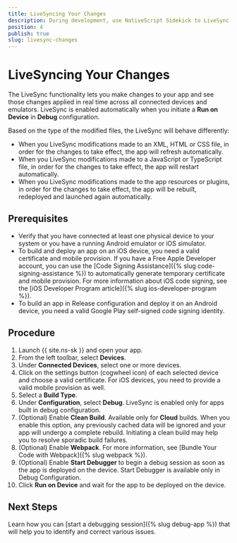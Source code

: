 ```yaml
---
title: LiveSyncing Your Changes
description: During development, use NativeScript Sidekick to LiveSync your saved changes automatically to your device or emulator.
position: 4
publish: true
slug: livesync-changes
---
```


# LiveSyncing Your Changes

The LiveSync functionality lets you make changes to your app and see those changes applied in real time across all connected devices and emulators. LiveSync is enabled automatically when you initiate a **Run on Device** in **Debug** configuration. 

Based on the type of the modified files, the LiveSync will behave differently:

* When you LiveSync modifications made to an XML, HTML or CSS file, in order for the changes to take effect, the app will refresh automatically.
* When you LiveSync modifications made to a JavaScript or TypeScript file, in order for the changes to take effect, the app will restart automatically.
* When you LiveSync modifications made to the app resources or plugins, in order for the changes to take effect, the app will be rebuilt, redeployed and launched again automatically.

## Prerequisites

* Verify that you have connected at least one physical device to your system or you have a running Android emulator or iOS simulator.
* To build and deploy an app on an iOS device, you need a valid certificate and mobile provision. If you have a Free Apple Developer account, you can use the [Code Signing Assistance]({% slug code-signing-assistance %}) to automatically generate temporary certificate and mobile provision. For more information about iOS code signing, see the [iOS Developer Program article]({% slug ios-developer-program %}).
* To build an app in Release configuration and deploy it on an Android device, you need a valid Google Play self-signed code signing identity.

## Procedure

1. Launch {{ site.ns-sk }} and open your app.
1. From the left toolbar, select **Devices**.
1. Under **Connected Devices**, select one or more devices.
1. Click on the settings button (cogwheel icon) of each selected device and choose a valid certificate. For iOS devices, you need to provide a valid mobile provision as well. 
1. Select a **Build Type**.
1. Under **Configuration**, select **Debug**. LiveSync is enabled only for apps built in debug configuration.
1. (Optional) Enable **Clean Build**. Available only for **Cloud** builds. When you enable this option, any previously cached data will be ignored and your app will undergo a complete rebuild. Initiating a clean build may help you to resolve sporadic build failures.
1. (Optional) Enable **Webpack**. For more information, see [Bundle Your Code with Webpack]({% slug webpack %}). 
1. (Optional) Enable **Start Debugger** to begin a debug session as soon as the app is deployed on the device. Start Debugger is available only in Debug Configuration.
1. Click **Run on Device** and wait for the app to be deployed on the device.

## Next Steps

Learn how you can [start a debugging session]({% slug debug-app %}) that will help you to identify and correct various issues.